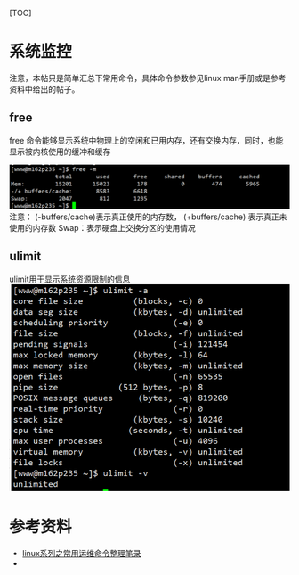 [TOC]

# 系统监控

注意，本帖只是简单汇总下常用命令，具体命令参数参见linux man手册或是参考资料中给出的帖子。

## free
free 命令能够显示系统中物理上的空闲和已用内存，还有交换内存，同时，也能显示被内核使用的缓冲和缓存


![free_demo](images/free_demo.png)
注意：
(-buffers/cache)表示真正使用的内存数， (+buffers/cache) 表示真正未使用的内存数
Swap：表示硬盘上交换分区的使用情况

## ulimit
ulimit用于显示系统资源限制的信息
![ulimit_demo](images/ulimit_demo.png)  


# 参考资料
- [linux系列之常用运维命令整理笔录](https://blog.csdn.net/u014427391/article/details/102785219)
- 
